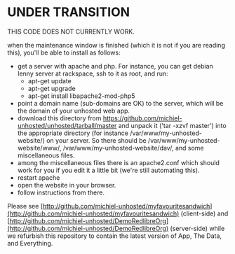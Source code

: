 UNDER TRANSITION
==========

THIS CODE DOES NOT CURRENTLY WORK.

when the maintenance window is finished (which it is not if you are reading this), you'll be able to install as follows:

* get a server with apache and php. For instance, you can get debian lenny server at rackspace, ssh to it as root, and run:
  * apt-get update
  * apt-get upgrade
  * apt-get install libapache2-mod-php5
* point a domain name (sub-domains are OK) to the server, which will be the domain of your unhosted web app.
* download this directory from https://github.com/michiel-unhosted/unhosted/tarball/master and unpack it ('tar -xzvf master') into the appropriate directory (for instance /var/www/my-unhosted-website/) on your server. So there should be /var/www/my-unhosted-website/www/, /var/www/my-unhosted-website/dav/, and some miscellaneous files.
* among the miscellaneous files there is an apache2.conf which should work for you if you edit it a little bit (we're still automating this).
* restart apache
* open the website in your browser.
* follow instructions from there.

Please see [http://github.com/michiel-unhosted/myfavouritesandwich](http://github.com/michiel-unhosted/myfavouritesandwich) (client-side) and [http://github.com/michiel-unhosted/DemoRedlibreOrg](http://github.com/michiel-unhosted/DemoRedlibreOrg) (server-side) while we refurbish this repository to contain the latest version of App, The Data, and Everything.
